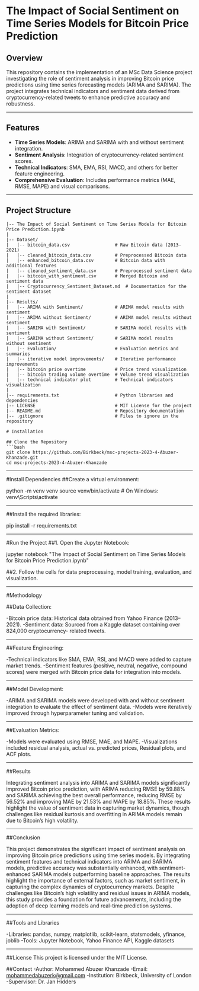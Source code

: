 # The Impact of Social Sentiment on Time Series Models for Bitcoin Price Prediction

## Overview
This repository contains the implementation of an MSc Data Science project investigating the role of sentiment analysis in improving Bitcoin price predictions using time series forecasting models (ARIMA and SARIMA). The project integrates technical indicators and sentiment data derived from cryptocurrency-related tweets to enhance predictive accuracy and robustness.

---

## Features
- **Time Series Models**: ARIMA and SARIMA with and without sentiment integration.
- **Sentiment Analysis**: Integration of cryptocurrency-related sentiment scores.
- **Technical Indicators**: SMA, EMA, RSI, MACD, and others for better feature engineering.
- **Comprehensive Evaluation**: Includes performance metrics (MAE, RMSE, MAPE) and visual comparisons.

---

## Project Structure
```plaintext
|-- The Impact of Social Sentiment on Time Series Models for Bitcoin Price Prediction.ipynb
|
|-- Dataset/
|   |-- bitcoin_data.csv                 # Raw Bitcoin data (2013–2021)
|   |-- cleaned_bitcoin_data.csv         # Preprocessed Bitcoin data
|   |-- enhanced_bitcoin_data.csv        # Bitcoin data with additional features
|   |-- cleaned_sentiment_data.csv       # Preprocessed sentiment data
|   |-- bitcoin_with_sentiment.csv       # Merged Bitcoin and sentiment data
|   |-- Cryptocurrency_Sentiment_Dataset.md  # Documentation for the sentiment dataset
|
|-- Results/
|   |-- ARIMA with Sentiment/            # ARIMA model results with sentiment
|   |-- ARIMA without Sentiment/         # ARIMA model results without sentiment
|   |-- SARIMA with Sentiment/           # SARIMA model results with sentiment
|   |-- SARIMA without Sentiment/        # SARIMA model results without sentiment
|   |-- Evaluation/                      # Evaluation metrics and summaries
|   |-- iterative model improvements/    # Iterative performance improvements
|   |-- bitcoin price overtime           # Price trend visualization
|   |-- bitcoin trading volume overtime  # Volume trend visualization
|   |-- technical indicator plot         # Technical indicators visualization
|
|-- requirements.txt                     # Python libraries and dependencies
|-- LICENSE                              # MIT License for the project
|-- README.md                            # Repository documentation
|-- .gitignore                           # Files to ignore in the repository

# Installation

## Clone the Repository
```bash
git clone https://github.com/Birkbeck/msc-projects-2023-4-Abuzer-Khanzade.git
cd msc-projects-2023-4-Abuzer-Khanzade
```
---

#Install Dependencies
##Create a virtual environment:

python -m venv venv
source venv/bin/activate   # On Windows: venv\Scripts\activate

---

##Install the required libraries:

pip install -r requirements.txt

---

#Run the Project
##1. Open the Jupyter Notebook:

jupyter notebook "The Impact of Social Sentiment on Time Series Models for Bitcoin Price Prediction.ipynb"

##2. Follow the cells for data preprocessing, model training, evaluation, and visualization.

---

#Methodology

##Data Collection:

-Bitcoin price data: Historical data obtained from Yahoo Finance (2013–2021).
-Sentiment data: Sourced from a Kaggle dataset containing over 824,000 cryptocurrency-  related tweets.

---

##Feature Engineering:

-Technical indicators like SMA, EMA, RSI, and MACD were added to capture market trends.
-Sentiment features (positive, neutral, negative, compound scores) were merged with Bitcoin price data for integration into models.

---

##Model Development:

-ARIMA and SARIMA models were developed with and without sentiment integration to evaluate the effect of sentiment data.
-Models were iteratively improved through hyperparameter tuning and validation.

---

##Evaluation Metrics:

-Models were evaluated using RMSE, MAE, and MAPE.
-Visualizations included residual analysis, actual vs. predicted prices, Residual plots, and ACF plots.

---

##Results

Integrating sentiment analysis into ARIMA and SARIMA models significantly improved Bitcoin price prediction, with ARIMA reducing RMSE by 59.88% and SARIMA achieving the best overall performance, reducing RMSE by 56.52% and improving MAE by 21.53% and MAPE by 18.85%. These results highlight the value of sentiment data in capturing market dynamics, though challenges like residual kurtosis and overfitting in ARIMA models remain due to Bitcoin’s high volatility.

---

##Conclusion

This project demonstrates the significant impact of sentiment analysis on improving Bitcoin price predictions using time series models. By integrating sentiment features and technical indicators into ARIMA and SARIMA models, predictive accuracy was substantially enhanced, with sentiment-enhanced SARIMA models outperforming baseline approaches. The results highlight the importance of external factors, such as market sentiment, in capturing the complex dynamics of cryptocurrency markets. Despite challenges like Bitcoin’s high volatility and residual issues in ARIMA models, this study provides a foundation for future advancements, including the adoption of deep learning models and real-time prediction systems.

---

##Tools and Libraries

-Libraries: pandas, numpy, matplotlib, scikit-learn, statsmodels, yfinance, joblib
-Tools: Jupyter Notebook, Yahoo Finance API, Kaggle datasets

---

##License
This project is licensed under the MIT License.

##Contact
-Author: Mohammed Abuzer Khanzade
-Email: mohammedabuzerk@gmail.com
-Institution: Birkbeck, University of London
-Supervisor: Dr. Jan Hidders